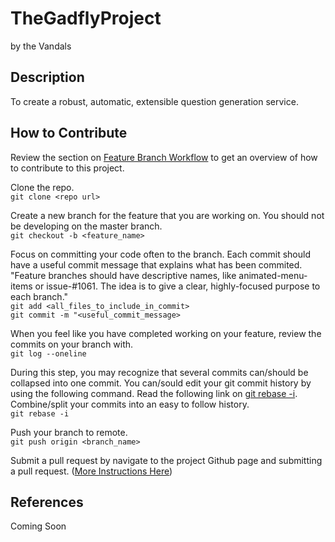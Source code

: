 # TheGadflyProject
by the Vandals

## Description
To create a robust, automatic, extensible question generation service.

## How to Contribute
Review the section on [Feature Branch Workflow](https://www.atlassian.com/git/tutorials/comparing-workflows/feature-branch-workflow) to get an overview of how to contribute to this project.  

Clone the repo.  
`git clone <repo url>`

Create a new branch for the feature that you are working on. You should not be developing on the master branch.  
`git checkout -b <feature_name>`

Focus on committing your code often to the branch. Each commit should have a useful commit message that explains what has been commited. "Feature branches should have descriptive names, like animated-menu-items or issue-#1061. The idea is to give a clear, highly-focused purpose to each branch."  
`git add <all_files_to_include_in_commit>`  
`git commit -m "<useful_commit_message>`

When you feel like you have completed working on your feature, review the commits on your branch with.  
`git log --oneline`

During this step, you may recognize that several commits can/should be collapsed into one commit. You can/sould edit your git commit history by using the following command. Read the following link on [git rebase -i](https://github.com/vijayv/TheGadflyProject/new/master?readme=1). Combine/split your commits into an easy to follow history.  
`git rebase -i`

Push your branch to remote.  
`git push origin <branch_name>`

Submit a pull request by navigate to the project Github page and submitting a pull request. ([More Instructions Here](https://help.github.com/articles/using-pull-requests/))  

## References
Coming Soon
